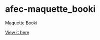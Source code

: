 # afec-maquette_booki

Maquette Booki

[View it here](https://sylvaindethier.github.io/afec-maquette_booki)
